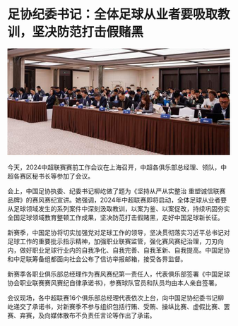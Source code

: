 # 足协纪委书记：全体足球从业者要吸取教训，坚决防范打击假赌黑

![ff768af0a10c5580106cf6895aa5cf36.jpg](https://raw.githubusercontent.com/qqhsx/qqnews_image/main/2024/02/24/足协纪委书记：全体足球从业者要吸取教训，坚决防范打击假赌黑/ff768af0a10c5580106cf6895aa5cf36.jpg)

今天，2024中超联赛赛前工作会议在上海召开，中超各俱乐部总经理、领队，中超各赛区秘书长等参加了会议。

会上，中国足协执委、纪委书记柳屹做了题为《坚持从严从实整治
重塑诚信联赛品牌》的赛风赛纪宣讲。她强调，2024年中超联赛即将启动，全体足球从业者要从足球领域发生的系列案件中深刻汲取教训，以案为鉴、以案促改，持续巩固夯实全国足球领域教育整顿工作成果，坚决防范打击假赌黑，走好中国足球新长征。

新赛季，中国足协将切实加强党对足球工作的领导，坚决贯彻落实习近平总书记对足球工作的重要批示指示精神，加强职业联赛监管，强化赛风赛纪治理，刀刃向内，做好职业足球行业内的自我净化、自我完善、自我革新、自我提高。中国足协和中足联筹备组都面向社会公布了信访举报邮箱，接受各界监督。

新赛季各职业俱乐部总经理作为赛风赛纪第一责任人，代表俱乐部签署《中国足球协会职业联赛赛风赛纪自律承诺书》，参赛球队官员和队员均由本人亲自签署。

会议现场，各中超联赛16个俱乐部总经理代表依次上台，向中国足协纪委书记柳屹递交了承诺书，对新赛季不参与组织包括行贿、受贿、操纵比赛、虚假比赛、罢赛、弃赛，及向媒体散布不负责任言论等作出了承诺。

